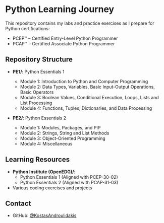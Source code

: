 # Python Learning Journey

This repository contains my labs and practice exercises as I prepare for Python certifications:
- PCEP™ – Certified Entry-Level Python Programmer
- PCAP™ – Certified Associate Python Programmer 

## Repository Structure

- **PE1/**: Python Essentials 1
  - Module 1: Introduction to Python and Computer Programming
  - Module 2: Data Types, Variables, Basic Input-Output Operations, Basic Operators
  - Module 3: Boolean Values, Conditional Execution, Loops, Lists and List Processing
  - Module 4: Functions, Tuples, Dictionaries, and Data Processing

- **PE2/**: Python Essentials 2
  - Module 1: Modules, Packages, and PIP
  - Module 2: Strings, String and List Methods
  - Module 3: Object-Oriented Programming
  - Module 4: Miscellaneous

## Learning Resources

- **Python Institute (OpenEDG)/**:
  - Python Essentials 1 (Aligned with PCEP-30-02)
  - Python Essentials 2 (Aligned with PCAP-31-03)
- Various coding exercises and projects


## Contact

- GitHub: [@KostasAndroulidakis](https://github.com/KostasAndroulidakis)
